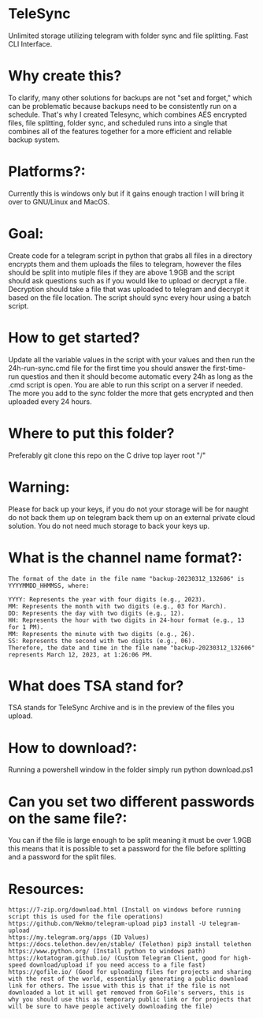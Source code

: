 # TeleSync
Unlimited storage utilizing telegram with folder sync and file splitting. Fast CLI Interface.

# Why create this?
To clarify, many other solutions for backups are not "set and forget," which can be problematic because backups need to be consistently run on a schedule. That's why I created Telesync, which combines AES encrypted files, file splitting, folder sync, and scheduled runs into a single that combines all of the features together for a more efficient and reliable backup system.

# Platforms?:
Currently this is windows only but if it gains enough traction I will bring it over to GNU/Linux and MacOS.

# Goal:
Create code for a telegram script in python that grabs all files in a directory encrypts them and them uploads the files to telegram, however the files should be split into mutiple files if they are above 1.9GB and the script should ask questions such as if you would like to upload or decrypt a file. Decryption should take a file that was uploaded to telegram and decrypt it based on the file location. The script should sync every hour using a batch script.

# How to get started?

Update all the variable values in the script with your values and then run the 24h-run-sync.cmd file for the first time you should answer the first-time-run questios and then it should become automatic every 24h as long as the .cmd script is open. You are able to run this script on a server if needed. The more you add to the sync folder the more that gets encrypted and then uploaded every 24 hours.

# Where to put this folder?
Preferably git clone this repo on the C drive top layer root "/"

# Warning:

Please for back up your keys, if you do not your storage will be for naught do not back them up on telegram back them up on an external private cloud solution. You do not need much storage to back your keys up.

# What is the channel name format?:
```
The format of the date in the file name "backup-20230312_132606" is YYYYMMDD_HHMMSS, where:

YYYY: Represents the year with four digits (e.g., 2023).
MM: Represents the month with two digits (e.g., 03 for March).
DD: Represents the day with two digits (e.g., 12).
HH: Represents the hour with two digits in 24-hour format (e.g., 13 for 1 PM).
MM: Represents the minute with two digits (e.g., 26).
SS: Represents the second with two digits (e.g., 06).
Therefore, the date and time in the file name "backup-20230312_132606" represents March 12, 2023, at 1:26:06 PM.
```

# What does TSA stand for?

TSA stands for TeleSync Archive and is in the preview of the files you upload.

# How to download?:

Running a powershell window in the folder simply run python download.ps1

# Can you set two different passwords on the same file?:

You can if the file is large enough to be split meaning it must be over 1.9GB this means that it is possible to set a password for the file before splitting and a password for the split files.

# Resources: 
```
https://7-zip.org/download.html (Install on windows before running script this is used for the file operations)
https://github.com/Nekmo/telegram-upload pip3 install -U telegram-upload
https://my.telegram.org/apps (ID Values)
https://docs.telethon.dev/en/stable/ (Telethon) pip3 install telethon
https://www.python.org/ (Install python to windows path)
https://kotatogram.github.io/ (Custom Telegram Client, good for high-speed download/upload if you need access to a file fast)
https://gofile.io/ (Good for uploading files for projects and sharing with the rest of the world, essentially generating a public download link for others. The issue with this is that if the file is not downloaded a lot it will get removed from GoFile's servers, this is why you should use this as temporary public link or for projects that will be sure to have people actively downloading the file)
```
